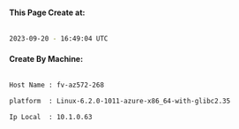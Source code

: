 
   
#### This Page Create at:

```bash

2023-09-20 - 16:49:04 UTC

```

#### Create By Machine:

```bash

Host Name : fv-az572-268

platform  : Linux-6.2.0-1011-azure-x86_64-with-glibc2.35

Ip Local  : 10.1.0.63

```

